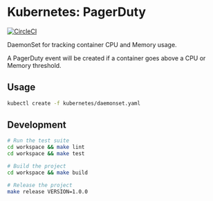 Kubernetes: PagerDuty
=====================

[![CircleCI](https://circleci.com/gh/previousnext/k8s-pagerduty.svg?style=svg)](https://circleci.com/gh/previousnext/k8s-pagerduty)

DaemonSet for tracking container CPU and Memory usage.

A PagerDuty event will be created if a container goes above a CPU or Memory threshold.

## Usage

```bash
kubectl create -f kubernetes/daemonset.yaml
```

## Development

```bash
# Run the test suite
cd workspace && make lint
cd workspace && make test

# Build the project
cd workspace && make build

# Release the project
make release VERSION=1.0.0
```
